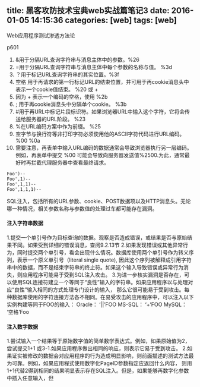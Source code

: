 title: 黑客攻防技术宝典web实战篇笔记3
date: 2016-01-05 14:15:36
categories: [web]
tags: [web]
---
Web应用程序测试渗透方法论
<!--more-->
p601
1. &用于分隔URL查询字符串与消息主体中的参数。%26
2. =用于分隔URL查询字符串与消息主体中每个参数的名称与值。 %3d
3. ？用于标记URL查询字符串的其实位置。%3f
4. 空格 用于再请求的第一行标记URL的结束位置，并可用于再cookie消息头中表示一个cookie值结束。 %20 或 +
5. 因为 + 表示一个编码的空格，使用 %2b
6. ; 用于再cookie消息头中分隔单个cookie。 %3b
7. #用于再URL中标记片段标识符。如果浏览器URL中输入这个字符，它将会传送给服务器的URL阶段。 %23
8. %在URL编码方案中作为前缀。 %25
9. 空字节与换行符等非打印字符必须使用他的ASCII字符代码进行URL编码。%00 %0a
10. 需要注意，再表单中输入URL编码的数据通常会导致浏览器执行另一层编码。
      例如，再表单中提交 %00 可能会导致向服务器发送值%2500.为此，通常最好时再拦截代理服务器中查看最终请求。

```
Foo')--
Foo',1)--
Foo',1,1)--
Foo',1,1,1)--

```
SQL注入，包括所有的URL参数、cookie、POST数据项以及HTTP消息头。无论哪一种情况，相关参数名称与参数值的处理过车都可能存在漏洞。

#### 注入字符串数据
1.提交一个单引号作为目标查询的数据。观察是否造成错误，或结果是否与原始结果不同。如果受到详细的错误消息，查阅9.2.13节
2.如果发现错误或其他异常行为，同时提交两个单引号，看会出现什么情况。数据库使用两个单引号作为转义序列，表示一个原义单引号（literal single quote),
因此这个序列被解释成引用字符串中的数据，而不是结束字符串的终止符。如果这个输入导致错误或异常行为消失，则应用程序可能易于受到SQL注入攻击。
3.为进一步核实漏洞是否存在，可以使用SQL连接符建立一个等同于“良性”输入的字符串。如果应用程序以与处理对应“良性”输入相同的方式处理专门设计的输入，
那么它很可能易于受到攻击。每种数据库使用的字符连接方法各不相同。在易受攻击的应用程序中，可以注入以下实例构建等同于FOO的输入：
Oracle： ‘||’FOO
MS-SQL： ‘+’FOO
MySQL： ‘空格’Foo

#### 注入数字数据
1.尝试输入一个结果等于原始数字值的简单数学表达式。例如，如果原始值为2，尝试提交1+1 或3-1.如果应用程序做出相同的响应，则表示它易于受到攻击。
2.如果证实被修改的数据会对应用程序的行为造成明显影响，则前面描述的测试方法最为可靠。例如，如果应用程式使用数字化PageID参数指定应返回什么内容，
则用1+1代替2得到相同的结果明显表示存在SQL注入。但是，如果能够再数字化参数中插入任意输入，但